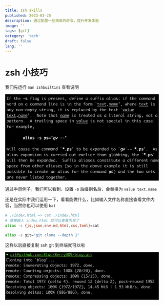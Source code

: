 ```yaml
---
title: zsh skills
published: 2023-03-25
description: 通过配置一些简单的命令，提升开发体验
image: ''
tags: [git]
category: 'tech'
draft: false
lang: ''
---
```


# zsh 小技巧

我们先运行 `man zshbuiltins` 查看说明

![manImage](../images/man.png)

通过手册例子，我们可以看到，设置 -s 后缀别名后，会替换为 `value text.name`

还是在实际中我们运用一下，看看能做什么，比如输入文件名称直接查看文件内容，当然你也可以使用 `bat`

```bash
# ./index.html => cat ./index.html
# 直接输入 index.html 就可以查看内容了
alias -s {js,json,env,md,html,css,toml}=cat
```

```bash
alias -s git="git clone --depth 1"
```

这样以后直接复制 ssh git 到终端就可以啦

![clone](../images/clone.png)

